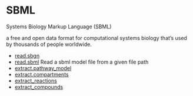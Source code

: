 ﻿# SBML

Systems Biology Markup Language (SBML)
 
 a free and open data format for computational systems biology 
 that’s used by thousands of people worldwide.

+ [read.sbgn](SBML/read.sbgn.1) 
+ [read.sbml](SBML/read.sbml.1) Read a sbml model file from a given file path
+ [extract.pathway_model](SBML/extract.pathway_model.1) 
+ [extract.compartments](SBML/extract.compartments.1) 
+ [extract_reactions](SBML/extract_reactions.1) 
+ [extract_compounds](SBML/extract_compounds.1) 
